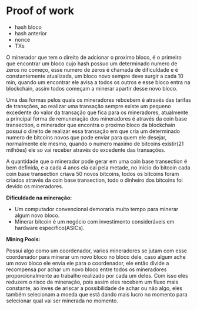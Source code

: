 # Proof of work

- hash bloco
- hash anterior
- nonce
- TXs

O minerador que tem o direito de adcionar o proximo bloco, é o primeiro que encontrar um bloco  cujo hash possuo um determinado numero de zeros no começo, esse numero de zeros é chamada de dificuldade e é constantemente atualizada, um bloco novo sempre deve surgir a cada 10 min, quando um encontrar ele avisa a todos os outros e esse bloco entra na blockchain, assim todos começam a minerar apartir desse novo bloco.

Uma das formas pelos quais os mineradores rebcebem é através das tarifas de transções, ao realizar uma transação sempre existe um pequeno excedente do valor da transação que fica para os mineradores, atualmente a principal forma de remuneração dos mineradores é através da coin base transection, o minerador que encontra o proximo bloco da blockchain possui o direito de realizar essa transação em que cria um determinado numero de bitcoins novos que pode enviar para quem ele desejar, normalmente ele mesmo, quando o numero maximo de bitcoins existir(21 milhões) ele so vai receber através do excedente das transações.

A quantidade que o minerador pode gerar em uma coin base transection é bem definida, e a cada 4 anos ela cai pela metade, no inicio do bitcoin cada coin base transection criava 50 novos bitcoins, todos os bitcoins foram criados através da coin base transection, todo o dinheiro dos bitcoins foi devido os mineradores.

**Dificuldade na mineração:**

- Um computador convencional demoraria muito tempo para minerar algum novo bloco.
- Minerar bitcoin é um negócio com investimento consideráveis em hardware específico(ASICs).

**Mining Pools:**

Possui algo como um coordenador, varios mineradores se jutam com esse coordenador para minerar um novo bloco no bloco dele, caso algum ache um novo bloco ele envia ele para o coordenador, ele então divide a recompensa por achar um novo bloco entre todos os mineradores proporcionalmente ao trabalho realizado por cada um deles. Com isso eles reduzem o risco da mineração, pois assim eles recebem um fluxo mais constante, ao inves de ariscar a possibilidade de achar ou não algo, eles também selecionam a moeda que está dando mais lucro no momento para selecionar qual vai ser minerada no momento.